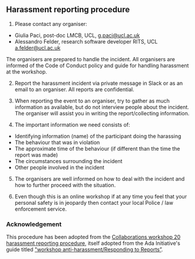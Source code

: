 ## Harassment reporting procedure

1. Please contact any organiser:
  - Giulia Paci, post-doc LMCB, UCL, g.paci@ucl.ac.uk
  - Alessandro Felder, research software developer RITS, UCL a.felder@ucl.ac.uk

The organisers are prepared to handle the incident. All organisers are informed of the Code of Conduct policy and guide for handling harassment at the workshop.

2. Report the harassment incident via private message in Slack or as an email to an organiser. All reports are confidential.

3. When reporting the event to an organiser, try to gather as much information as available, but do not interview people about the incident. The organiser will assist you in writing the report/collecting information.

4. The important information we need consists of:
- Identifying information (name) of the participant doing the harassing
- The behaviour that was in violation
- The approximate time of the behaviour (if different than the time the report was made)
- The circumstances surrounding the incident
- Other people involved in the incident

5. The organisers are well informed on how to deal with the incident and how to further proceed with the situation.

6. Even though this is an online workshop if at any time you feel that your personal safety is in jeopardy then contact your local Police / law enforcement service.

### Acknowledgement
This procedure has been adopted from the [Collaborations workshop 20 harassment reporting procedure](https://software.ac.uk/cw20/code-of-conduct/harassment-reporting-procedure), itself adopted from the Ada Initiative's guide titled ["workshop anti-harassment/Responding to Reports”](https://geekfeminism.wikia.org/wiki/Conference_anti-harassment/Responding_to_reports).
